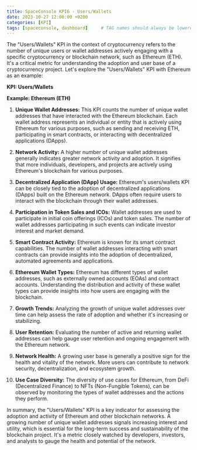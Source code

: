 ```yaml
---
title: SpaceConsole KPI6 - Users/Wallets
date: 2023-10-27 12:00:00 +0200
categories: [KPI]
tags: [spaceconsole, dashboard]     # TAG names should always be lowercase
---
```


The "Users/Wallets" KPI in the context of cryptocurrency refers to the number of unique users or wallet addresses actively engaging with a specific cryptocurrency or blockchain network, such as Ethereum (ETH). It's a critical metric for understanding the adoption and user base of a cryptocurrency project. Let's explore the "Users/Wallets" KPI with Ethereum as an example:

**KPI: Users/Wallets**

**Example: Ethereum (ETH)**

1. **Unique Wallet Addresses:** This KPI counts the number of unique wallet addresses that have interacted with the Ethereum blockchain. Each wallet address represents an individual or entity that is actively using Ethereum for various purposes, such as sending and receiving ETH, participating in smart contracts, or interacting with decentralized applications (DApps).

2. **Network Activity:** A higher number of unique wallet addresses generally indicates greater network activity and adoption. It signifies that more individuals, developers, and projects are actively using Ethereum's blockchain for various purposes.

3. **Decentralized Application (DApp) Usage:** Ethereum's users/wallets KPI can be closely tied to the adoption of decentralized applications (DApps) built on the Ethereum network. DApps often require users to interact with the blockchain through their wallet addresses.

4. **Participation in Token Sales and ICOs:** Wallet addresses are used to participate in initial coin offerings (ICOs) and token sales. The number of wallet addresses participating in such events can indicate investor interest and market demand.

5. **Smart Contract Activity:** Ethereum is known for its smart contract capabilities. The number of wallet addresses interacting with smart contracts can provide insights into the adoption of decentralized, automated agreements and applications.

6. **Ethereum Wallet Types:** Ethereum has different types of wallet addresses, such as externally owned accounts (EOAs) and contract accounts. Understanding the distribution and activity of these wallet types can provide insights into how users are engaging with the blockchain.

7. **Growth Trends:** Analyzing the growth of unique wallet addresses over time can help assess the rate of adoption and whether it's increasing or stabilizing.

8. **User Retention:** Evaluating the number of active and returning wallet addresses can help gauge user retention and ongoing engagement with the Ethereum network.

9. **Network Health:** A growing user base is generally a positive sign for the health and vitality of the network. More users can contribute to network security, decentralization, and ecosystem growth.

10. **Use Case Diversity:** The diversity of use cases for Ethereum, from DeFi (Decentralized Finance) to NFTs (Non-Fungible Tokens), can be observed by monitoring the types of wallet addresses and the actions they perform.

In summary, the "Users/Wallets" KPI is a key indicator for assessing the adoption and activity of Ethereum and other blockchain networks. A growing number of unique wallet addresses signals increasing interest and utility, which is essential for the long-term success and sustainability of the blockchain project. It's a metric closely watched by developers, investors, and analysts to gauge the health and potential of the network.